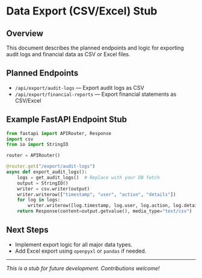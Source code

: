 # Data Export (CSV/Excel) Stub

## Overview
This document describes the planned endpoints and logic for exporting audit logs and financial data as CSV or Excel files.

## Planned Endpoints
- `/api/export/audit-logs` — Export audit logs as CSV
- `/api/export/financial-reports` — Export financial statements as CSV/Excel

## Example FastAPI Endpoint Stub
```python
from fastapi import APIRouter, Response
import csv
from io import StringIO

router = APIRouter()

@router.get("/export/audit-logs")
async def export_audit_logs():
    logs = get_audit_logs()  # Replace with your DB fetch
    output = StringIO()
    writer = csv.writer(output)
    writer.writerow(["timestamp", "user", "action", "details"])
    for log in logs:
        writer.writerow([log.timestamp, log.user, log.action, log.details])
    return Response(content=output.getvalue(), media_type="text/csv")
```

## Next Steps
- Implement export logic for all major data types.
- Add Excel export using `openpyxl` or `pandas` if needed.

---
*This is a stub for future development. Contributions welcome!*
